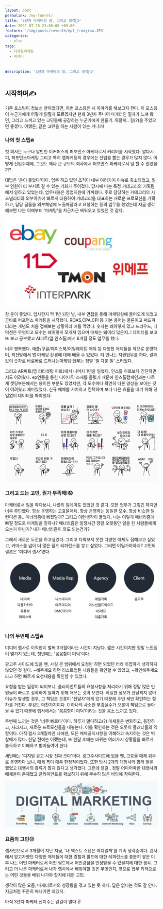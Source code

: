 ```yaml
---
layout: post
permalink: /my-funnel/
title: '3년차 마케터의 길, 그리고 생각🧍‍♀️‍'
date: 2021-07-28 23:00:00 +09:00
feature: '/img/posts/seventh/ep7_fromjisu.JPG'
categories:
  - else
tags:
  - 디지털마케팅
  - 마케터


description: '3년차 마케터의 길, 그리고 생각🧍‍♀️'
---
```


## 시작하며✍️

  기존 포스팅이 정보성 글이었다면, 이번 포스팅은 내 이야기를 해보고자 한다. 이 포스팅이 누군가에게 어떻게 읽힐지 모르겠지만 현재 3년차 주니어 마케터인 필자가 느껴 왔던, 그리고 느끼고 있는 고민들에 공감하는 누군가에게 한줄기..뭐랄까.. 힘(?)을 주었으면 좋겠다. 어쨌든, 같은 고민을 하는 사람이 있는 거니까!



### 나의 첫 스텝🔥

첫 회사는 누구나 알만한 이커머스의 퍼포먼스 마케터로서 커리어를 시작했다. 알다시피, 퍼포먼스마케팅 그리고 특히 앱마케팅의 경우에는 신입을 뽑는 경우가 많지 않다. 어떻게 신입주제에, 그것도 꽤나 큰 규모의 회사에서 퍼포먼스 마케터로서 일 할 수 있었을까?

대답은 ‘운이 좋았다’이다. 업무 하고 있던 조직이 내부 여러가지 이슈로 축소되었고, 일부 인원이 타 부서로 갈 수 있는 기회가 주어졌다. 당시에 나는 특정 카테고리의 기획팀에서 일하고 있었는데, 업무내용은 영업지원에 가까웠다. 주로 담당하는 카테고리의 시즈널리티와 외부이슈에 빠르게 대응하여 카테고리를 대표하는 새로운 프로모션을 기획하고, 담당 딜들을 외부채널에 노출해달라고 요청하는 등의 업무를 했었는데 지금 생각해보면 나는 이때부터 '마케팅'을 차근차근 배워오고 있었던 것 같다.


![이커머스](/img/posts/seventh/img2.jpg)

참 운이 좋았다. 입사한지 딱 1년 되던 날, 내부 면접을 통해 마케팅실에 들어오게 되었고 곧바로 퍼포먼스 마케팅을 시작했다. ROAS,CPA,CPI 등 기본 용어는 물론이고 써드파티라는 개념도 처음 접해보는 상황이라 애를 먹었다. 숫자는 왜이렇게 많고 프라우드, 디덕션은 무엇이고 모수는 왜이렇게 쪼개져 있으며 매체는 왜이리 많은지..! 데이터를 보고 또 보고 공부했고 AI파트(앱 인스톨)에서 8개월 정도 업무를 했다.

너무 행복했다. 애플/구글/페이스북/어필레이트 매체 등 다양한 매체들을 직으로 운영하며, 최전방에서 앱 마케팅 환경에 대해 배울 수 있었다. 티 안나는 지원업무를 하다, 결과값이 숫자로 바로바로 드러나는마케팅 업무는 정말 '일 다운 일' 스러웠다.

그리고 AR파트(앱 리타겟팅 파트)에서 나머지 1년을 일했다. 인스톨 파트보다 간단하면서도 어려웠다. ep연동을 통한 다이나믹 소재를 돌렸기 때문에 인스톨캠페인과는 다르게 셋팅부분에서는 용이한 부분도 있었지만, 각 모수마다 확연히 다른 양상을 보이는 것이 어려웠고 재미있었다. 신규 매체를 서치하고 컨택하며 보다 나은 효율을 내기 위해 끊임없이 데이터를 파야했다.

![마케팅이모티콘](/img/posts/seventh/img1.jpg)  

### 그리고 드는 고민, 뭔가 부족해!😟


마케터로서 일을 하다보니, 나름의 딜레마도 있었던 것 같다. 모든 업무가 그렇긴 하지만 너무 루틴했다. 항상 운영하는 고효율매체, 항상 운영하는 동일한 모수, 항상 비슷한 딜 컨디션 등..  매너리즘에 빠졌달까? 그리고 이런생각이 들었다. 나는 이렇게 매너리즘에 빠질 정도로 마케팅을 잘하나? 매너리즘은 일정시간 정말 오랫동안 일을 한 사람들에게 오는거 아닌가? 내가 매너리즘이 와도 되는건가?

그래서 새로운 도전을 하고싶었다. 그리고 다뤄보지 못한 다양한 매체도 접해보고 싶었고, 커머스를 넘어 더 많은 필드 레퍼런스를 쌓고 싶었다. 그러면 어딜가야하지? 고민의 결론은 '미디어 렙사'였다.

![광고시장](/img/posts/seventh/img3.jpg)  

### 나의 두번째 스텝🔥

미디어 렙사로 이직한지 벌써 3개월이라는 시간이 지났다. 짧은 시간이지만 정말 느낀점이 몇가지 있는데, 첫번째는 '꼼꼼함이 미덕'이다.

 광고주 사이드에 있을 땐, 사실 큰 범위에서 요청만 하면 되었던 터라 복잡하게 생각하지 않았던 것 같다. ~해주세요 하면 리스트업된 내용들을 확인할 수 있었고, ~확인해주세요라고 하면 빠르게 요청내용을 확인할 수 있었다.

 요청을 받는 입장이 되어보니, 클라이언트들의 요청사항을 처리하기 위해 정말 많은 인원들이 빠르고 정확하게 일하기 위해 애쓰는 것이 보인다. 확실한 정보가 전달되지 않아 이슈가 발생할 경우, 그 책임은 오롯이 '전달자'에게 있기 때문에 두번 세번 확인하는 절차를 거친다. 부킹도 마찬가지이다. 0 하나의 사소한 부킹실수가 오롯이 책임으로 돌아올 수 있기 때문에 렙사에서는 '꼼꼼함이 미덕'이라는 것을 몸소 느끼고 있다.

 두번째 느끼는 것은 '너무 빠르다'이다. 하루가 멀다하고(?) 매체들은 변화하고, 등장하고, 사라지고, 새로운 프로모션들을 내놓는다. 이를 확인하는 것은 오롯이 플래너들의 역할이다. 아직 렙사 3개월차인 나에겐, 모든 매체공지사항을 이해하고 숙지하는 것은 벅찰때가 많다. 한달 전에는 이랬는데, 또 한달 후에는 바뀌는 여러가지 상황들을 빠르게 습득하고 이해하고 받아들여야 한다.

세번째는 '디지털 광고 시장 진짜 크다'이다. 광고주사이드에 있을 땐, 고효율 매체 위주로 운영하다 보니, 매체 폭이 매우 한정적이었다. 또한 당시 2개의 대행사와 함께 일을 했었고 대행사의 종류가 많지 않다고 생각했다. 그런데 웬걸.. 정말 어마어마한 대행사와 매체들이 존재했고 클라이언트를 확보하기 위해 무수히 많은 비딩에 참여한다.

![디지털마케팅](/img/posts/seventh/img4.jpg)  

### 요즘의 고민😐

렙사인으로서 3개월이 지난 지금, '내 넥스트 스텝은 어디일까'를 계속 생각중이다. 렙사에서 얻고자했던 다양한 매체들에 대한 경험과 필드에 대한 레퍼런스를 충분히 쌓은 이후 나는 어떤 마케터로서 어떤 필드에서 어떤강점을 인정받을 수 있을지에 대한 생각. 그리고 더 나은 마케터로서 내가 렙사에서 배워야할 것은 무엇인지, 앞으로 업무 외적으로는 어떤 것들을 배워 나가야 할지에 대한 고민.

생각이 많은 요즘, 마케터로서의 성장통을 겪고 있는 듯 하다.
답은 없다는 것도 잘 안다. 지금처럼 꾸준히 해나가면 되겠지.


아직 3년차 마케터 신지수는 갈길이 멀다 ✌
